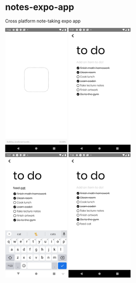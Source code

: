 # notes-expo-app
Cross platform note-taking expo app

<div> 
  <img src="NotesApp-Visuals/1.png" height="400"/>
  <img src="NotesApp-Visuals/2.png" height="400"/>
  <img src="NotesApp-Visuals/3.png" height="400"/>
  <img src="NotesApp-Visuals/4.png" height="400"/>
</div>
